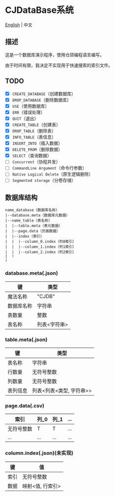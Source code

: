 # CJDataBase系统

[English](../README.md) | 中文

## 描述

这是一个数据库演示程序，使用仓颉编程语言编写。

由于时间有限，我决定不实现用于快速搜索的索引文件。

## TODO

- [x] `CREATE_DATABASE`（创建数据库）
- [x] `DROP_DATABASE`（删除数据库）
- [x] `USE`（使用数据库）
- [x] `ERR`（错误处理）
- [x] `QUIT`（退出）
- [x] `CREATE_TABLE`（创建表）
- [x] `DROP_TABLE`（删除表）
- [x] `INFO_TABLE`（表信息）
- [x] `INSERT_INTO`（插入数据）
- [x] `DELETE_FROM`（删除数据）
- [x] `SELECT`（查询数据）
- [ ] `Concurrent`（协程并发）
- [ ] `CommandLine Argument`（命令行参数）
- [ ] `Native Logical Delete`（原生逻辑删除）
- [ ] `Segmented storage`（分卷存储）

## 数据库结构

```structure
name_database（数据库名称）
|--database.meta（数据库元数据）
|--name_table（表名称）
|  |--table.meta（表元数据）
|  |--page.data（页面数据）
|  |--index（索引）
|  |  |--column_0.index（列0索引）
|  |  |--column_1.index（列1索引）
|  |  |--column_2.index（列2索引）
|  !
!
```

### database.meta(.json)

| 键 | 类型 |
| --- | ----- |
| 魔法名称 | "CJDB" |
| 数据库名称 | 字符串 |
| 表数量 | 整数 |
| 表名称 | 列表\<字符串> |

### table.meta(.json)

| 键 | 类型 |
| --- | ---- |
| 表名称 | 字符串 |
| 行数量 | 无符号整数 |
| 列数量 | 无符号整数 |
| 表列信息 | 列表\<列表<类型, 字符串>> |

### page.data(.csv)

| 索引 | 列_0 | 列_1 | ... |
| ----- | -------- | -------- | --- |
| 无符号整数 | T | T | ... |
| ... | ... | ... | ... |

### column.index(.json)(未实现)

| 键 | 值 |
| --- | ----- |
| 索引 | 无符号整数 |
| 数据 | 映射<值, 行索引> |
